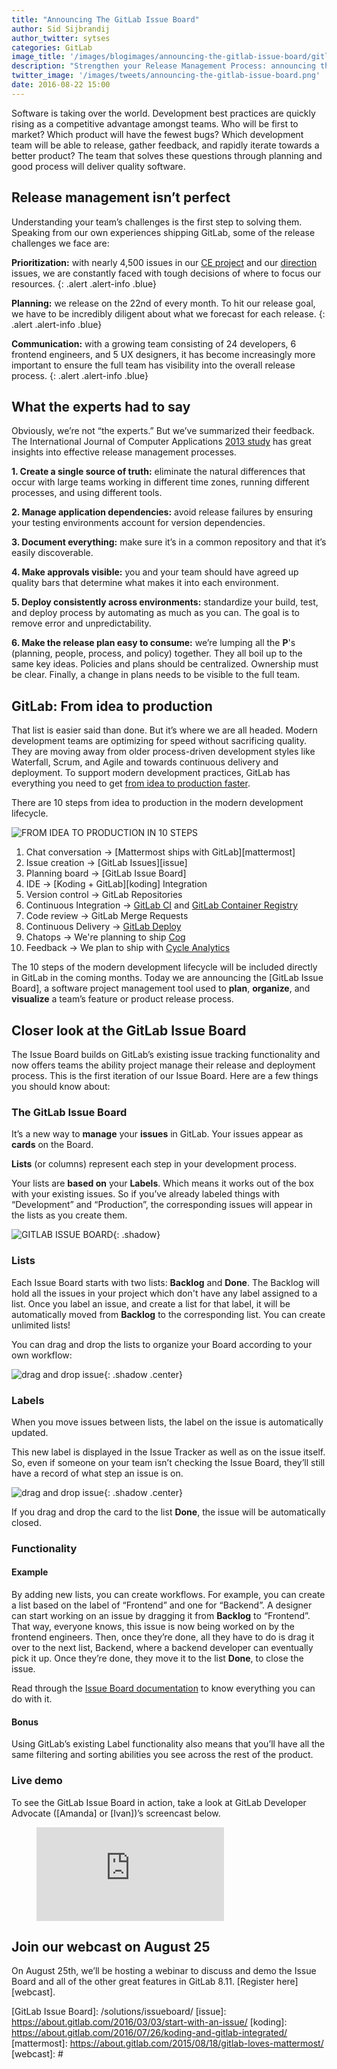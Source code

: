 ```yaml
---
title: "Announcing The GitLab Issue Board"
author: Sid Sijbrandij
author_twitter: sytses
categories: GitLab
image_title: '/images/blogimages/announcing-the-gitlab-issue-board/gitlab-issue-board-cover.png'
description: "Strengthen your Release Management Process: announcing the GitLab Issue Board!"
twitter_image: '/images/tweets/announcing-the-gitlab-issue-board.png'
date: 2016-08-22 15:00
---
```


Software is taking over the world. Development best practices are quickly
rising as a competitive advantage amongst teams. Who will be first to market?
Which product will have the fewest bugs? Which development team will be able
to release, gather feedback, and rapidly iterate towards a better product?
The team that solves these questions through planning and good process will
deliver quality software.

<!-- more -->

## Release management isn’t perfect

Understanding your team’s challenges is the first step to solving them.
Speaking from our own experiences shipping GitLab, some of the release
challenges we face are:

**Prioritization:** with nearly 4,500 issues in our [CE project][ce] and
our [direction] issues, we are constantly faced with tough decisions of
where to focus our resources.
{: .alert .alert-info .blue}

**Planning:** we release on the 22nd of every month. To hit our release goal,
we have to be incredibly diligent about what we forecast for each release.
{: .alert .alert-info .blue}

**Communication:** with a growing team consisting of 24 developers, 6 frontend
engineers, and 5 UX designers, it has become increasingly more important to
ensure the full team has visibility into the overall release process.
{: .alert .alert-info .blue}

## What the experts had to say

Obviously, we’re not “the experts.” But we’ve summarized their feedback.
The International Journal of Computer Applications [2013 study][2013] has
great insights into effective release management processes.

<i class="fa fa-globe fa-fw font-awesome purple" aria-hidden="true"></i> **1. Create
a single source of truth:** eliminate the natural differences that
occur with large teams working in different time zones, running different
processes, and using different tools.

<i class="fa fa-arrows-alt fa-fw font-awesome orange" aria-hidden="true"></i> **2. Manage
application dependencies:** avoid release failures by ensuring your
testing environments account for version dependencies.

<i class="fa fa-pencil-square-o fa-fw font-awesome purple" aria-hidden="true"></i> **3. Document
everything:** make sure it’s in a common repository and that it’s
easily discoverable.

<i class="fa fa-eye fa-fw font-awesome orange" aria-hidden="true"></i> **4. Make
approvals visible:** you and your team should have agreed up quality
bars that determine what makes it into each environment.

<i class="fa fa-terminal fa-fw font-awesome purple" aria-hidden="true"></i> **5. Deploy
consistently across environments:** standardize your build, test,
and deploy process by automating as much as you can. The goal is to
remove error and unpredictability.

<i class="fa fa-crosshairs fa-fw font-awesome orange" aria-hidden="true"></i> **6. Make
the release plan easy to consume:** we’re lumping all the
**P**'s (planning, people, process, and policy) together. They all boil up to
the same key ideas. Policies and plans should be centralized. Ownership must
be clear. Finally, a change in plans needs to be visible to the full team.

## GitLab: From idea to production

That list is easier said than done. But it’s where we are all headed.
Modern development teams are optimizing for speed without sacrificing quality.
They are moving away from older process-driven development styles like Waterfall,
Scrum, and Agile and towards continuous delivery and deployment. To
support modern development practices, GitLab has everything you need to get
[from idea to production faster][cd].

There are 10 steps from idea to production in the modern development lifecycle.

<!-- image: screenshot of the 10 steps -> IMAGE TO BE IMPROVED -->

![FROM IDEA TO PRODUCTION IN 10 STEPS](/images/blogimages/announcing-the-gitlab-issue-board/10-step-dev-lifecycle-plan.png)

1. Chat conversation &#8594; [Mattermost ships with GitLab][mattermost]
1. Issue creation &#8594; [GitLab Issues][issue]
1. Planning board &#8594; [GitLab Issue Board]
1. IDE &#8594; [Koding + GitLab][koding] Integration
1. Version control &#8594; GitLab Repositories
1. Continuous Integration &#8594; [GitLab CI][ci] and [GitLab Container Registry][container]
1. Code review &#8594; GitLab Merge Requests
1. Continuous Delivery &#8594; [GitLab Deploy][cd]
1. Chatops &#8594; We're planning to ship [Cog]
1. Feedback &#8594; We plan to ship with [Cycle Analytics][cycle]

The 10 steps of the modern development lifecycle will be included directly in
GitLab in the coming months. Today we are announcing the [GitLab Issue Board],
a software project management tool used to **plan**, **organize**, and **visualize** a team’s
feature or product release process.

## Closer look at the GitLab Issue Board

The Issue Board builds on GitLab’s existing issue tracking functionality and now
offers teams the ability project manage their release and deployment process. This
is the first iteration of our Issue Board. Here are a few things you should know about:

### The GitLab Issue Board

<i class="fa fa-check-circle-o fa-fw font-awesome green" aria-hidden="true"></i> It’s
a new way to **manage** your **issues** in GitLab. Your issues appear as **cards** on the Board.

<i class="fa fa-check-circle-o fa-fw font-awesome green" aria-hidden="true"></i> **Lists**
(or columns) represent each step in your development process.

<i class="fa fa-check-circle-o fa-fw font-awesome green" aria-hidden="true"></i> Your
lists are **based on** your **Labels**. Which means it works out of the box with your existing issues.
So if you’ve already labeled things with “Development” and “Production”, the corresponding issues will
appear in the lists as you create them.

![GITLAB ISSUE BOARD](/images/blogimages/announcing-the-gitlab-issue-board/gitlab-issue-board.png){: .shadow}

### Lists

<i class="fa fa-check-circle-o fa-fw font-awesome green" aria-hidden="true"></i> Each
Issue Board starts with two lists: **Backlog** and **Done**. The Backlog will hold all the issues in
your project which don't have any label assigned to a list. Once you label an issue, and create a list for that
label, it will be automatically moved from **Backlog** to the corresponding list. You can create unlimited lists!

<i class="fa fa-check-circle-o fa-fw font-awesome green" aria-hidden="true"></i> You
can drag and drop the lists to organize your Board according to your own workflow:

![drag and drop issue](/images/blogimages/announcing-the-gitlab-issue-board/gif-drag-and-drop-list.gif){: .shadow .center}

### Labels

<i class="fa fa-check-circle-o fa-fw font-awesome green" aria-hidden="true"></i> When
you move issues between lists, the label on the issue is automatically updated.

<i class="fa fa-check-circle-o fa-fw font-awesome green" aria-hidden="true"></i> This
new label is displayed in the Issue Tracker as well as on the issue itself. So, even if someone on
your team isn’t checking the Issue Board, they’ll still have a record of what step an issue is on.

![drag and drop issue](/images/blogimages/announcing-the-gitlab-issue-board/gif-drag-and-drop.gif){: .shadow .center}

<i class="fa fa-check-circle-o fa-fw font-awesome green" aria-hidden="true"></i> If
you drag and drop the card to the list **Done**, the issue will be automatically closed.

### Functionality

#### Example

<i class="fa fa-check-circle-o fa-fw font-awesome green" aria-hidden="true"></i> By
adding new lists, you can create workflows. For example, you can create a list
based on the label of “Frontend” and one for “Backend”. A designer can start working on
an issue by dragging it from **Backlog** to “Frontend”. That way, everyone knows,
this issue is now being worked on by the frontend engineers.
Then, once they’re done, all they have to do is drag it over to the next list, Backend,
where a backend developer can eventually pick it up. Once they’re done, they move it to
the list **Done**, to close the issue.

Read through the [Issue Board documentation][doc] to know everything you can do with it.

#### Bonus

<i class="fa fa-check-circle-o fa-fw font-awesome green" aria-hidden="true"></i> Using
GitLab’s existing Label functionality also means that you’ll have all the same
filtering and sorting abilities you see across the rest of the product.

### Live demo

<i class="fa fa-check-circle-o fa-fw font-awesome green" aria-hidden="true"></i> To
see the GitLab Issue Board in action, take a look at GitLab Developer Advocate
([Amanda] or [Ivan])’s screencast below. <!-- ADD LINK TO TWITTER -->

<!-- VIDEO TO BE UPDATED -->

<figure class="video_container">
  <iframe src="https://www.youtube.com/embed/pY4IbEXxxGY" frameborder="0" allowfullscreen="true"> </iframe>
</figure>

<!-- VIDEO TO BE UPDATED -->

## Join our webcast on August 25

On August 25th, we’ll be hosting a webinar to discuss and demo the Issue Board and all of the other
great features in GitLab 8.11. [Register here][webcast].

<!-- identifiers -->

[2013]: http://citeseerx.ist.psu.edu/viewdoc/download?doi=10.1.1.403.1791&rep=rep1&type=pdf
[about-gitlab-com]: htpps://about.gitlab.com/
[cd]: https://about.gitlab.com/2016/08/05/continuous-integration-delivery-and-deployment-with-gitlab/
[ce]: https://gitlab.com/gitlab-org/gitlab-ce/issues
[ci]: https://about.gitlab.com/gitlab-ci/
[cog]: https://gitlab.com/gitlab-org/omnibus-gitlab/issues/1412
[container]: https://about.gitlab.com/2016/05/23/gitlab-container-registry/
[cycle]: https://gitlab.com/gitlab-org/gitlab-ee/issues/847
[direction]: https://about.gitlab.com/direction/
[doc]: http://docs.gitlab.com/ce/user/project/issue_board.html
[GitLab Issue Board]: /solutions/issueboard/ <!-- CHECK LINK -->
[issue]: https://about.gitlab.com/2016/03/03/start-with-an-issue/
[koding]: https://about.gitlab.com/2016/07/26/koding-and-gitlab-integrated/
[mattermost]: https://about.gitlab.com/2015/08/18/gitlab-loves-mattermost/
[webcast]: # <!-- LINK TO BE UPDATED -->

<style>
  .blue {
    color: rgb(49,112,143);
  }
  .center {
    display: block;
    margin-right: auto;
    margin-left: auto;
  }
  .font-awesome {
    font-size:.85em;
  }
  .purple {
    color:rgb(107,79,187);
  }
  .orange {
    color:rgb(252,109,38);
  }
  .green {
    color: rgb(60,118,61);
  }
</style>
